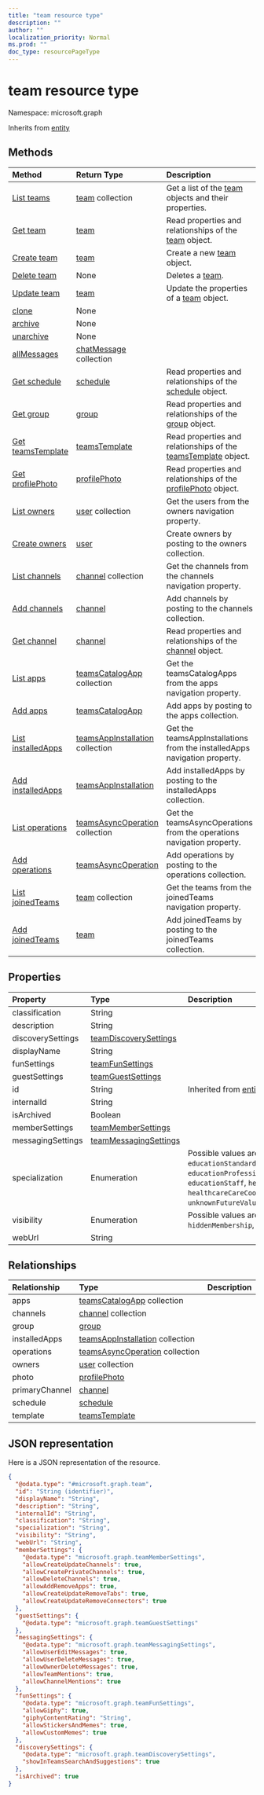 ```yaml
---
title: "team resource type"
description: ""
author: ""
localization_priority: Normal
ms.prod: ""
doc_type: resourcePageType
---
```


# team resource type


Namespace: microsoft.graph




Inherits from [entity](../resources/entity.md)

## Methods
|Method|Return Type|Description|
|:---|:---|:---|
|[List teams](../api/team-list.md)|[team](../resources/team.md) collection|Get a list of the [team](../resources/team.md) objects and their properties.|
|[Get team](../api/team-get.md)|[team](../resources/team.md)|Read properties and relationships of the [team](../resources/team.md) object.|
|[Create team](../api/team-post-teams.md)|[team](../resources/team.md)|Create a new [team](../resources/team.md) object.|
|[Delete team](../api/team-delete.md)|None|Deletes a [team](../resources/team.md).|
|[Update team](../api/team-update.md)|[team](../resources/team.md)|Update the properties of a [team](../resources/team.md) object.|
|[clone](../api/team-clone.md)|None||
|[archive](../api/team-archive.md)|None||
|[unarchive](../api/team-unarchive.md)|None||
|[allMessages](../api/team-allmessages.md)|[chatMessage](../resources/chatmessage.md) collection||
|[Get schedule](../api/schedule-get.md)|[schedule](../resources/schedule.md)|Read properties and relationships of the [schedule](../resources/schedule.md) object.|
|[Get group](../api/group-get.md)|[group](../resources/group.md)|Read properties and relationships of the [group](../resources/group.md) object.|
|[Get teamsTemplate](../api/teamstemplate-get.md)|[teamsTemplate](../resources/teamstemplate.md)|Read properties and relationships of the [teamsTemplate](../resources/teamstemplate.md) object.|
|[Get profilePhoto](../api/profilephoto-get.md)|[profilePhoto](../resources/profilephoto.md)|Read properties and relationships of the [profilePhoto](../resources/profilephoto.md) object.|
|[List owners](../api/team-list-owners.md)|[user](../resources/user.md) collection|Get the users from the owners navigation property.|
|[Create owners](../api/team-post-owners.md)|[user](../resources/user.md)|Create owners by posting to the owners collection.|
|[List channels](../api/team-list-channels.md)|[channel](../resources/channel.md) collection|Get the channels from the channels navigation property.|
|[Add channels](../api/team-post-channels.md)|[channel](../resources/channel.md)|Add channels by posting to the channels collection.|
|[Get channel](../api/channel-get.md)|[channel](../resources/channel.md)|Read properties and relationships of the [channel](../resources/channel.md) object.|
|[List apps](../api/team-list-apps.md)|[teamsCatalogApp](../resources/teamscatalogapp.md) collection|Get the teamsCatalogApps from the apps navigation property.|
|[Add apps](../api/team-post-apps.md)|[teamsCatalogApp](../resources/teamscatalogapp.md)|Add apps by posting to the apps collection.|
|[List installedApps](../api/team-list-installedapps.md)|[teamsAppInstallation](../resources/teamsappinstallation.md) collection|Get the teamsAppInstallations from the installedApps navigation property.|
|[Add installedApps](../api/team-post-installedapps.md)|[teamsAppInstallation](../resources/teamsappinstallation.md)|Add installedApps by posting to the installedApps collection.|
|[List operations](../api/team-list-operations.md)|[teamsAsyncOperation](../resources/teamsasyncoperation.md) collection|Get the teamsAsyncOperations from the operations navigation property.|
|[Add operations](../api/team-post-operations.md)|[teamsAsyncOperation](../resources/teamsasyncoperation.md)|Add operations by posting to the operations collection.|
|[List joinedTeams](../api/user-list-joinedteams.md)|[team](../resources/team.md) collection|Get the teams from the joinedTeams navigation property.|
|[Add joinedTeams](../api/user-post-joinedteams.md)|[team](../resources/team.md)|Add joinedTeams by posting to the joinedTeams collection.|

## Properties
|Property|Type|Description|
|:---|:---|:---|
|classification|String||
|description|String||
|discoverySettings|[teamDiscoverySettings](../resources/teamdiscoverysettings.md)||
|displayName|String||
|funSettings|[teamFunSettings](../resources/teamfunsettings.md)||
|guestSettings|[teamGuestSettings](../resources/teamguestsettings.md)||
|id|String| Inherited from [entity](../resources/entity.md)|
|internalId|String||
|isArchived|Boolean||
|memberSettings|[teamMemberSettings](../resources/teammembersettings.md)||
|messagingSettings|[teamMessagingSettings](../resources/teammessagingsettings.md)||
|specialization|Enumeration| Possible values are: `none`, `educationStandard`, `educationClass`, `educationProfessionalLearningCommunity`, `educationStaff`, `healthcareStandard`, `healthcareCareCoordination`, `unknownFutureValue`.|
|visibility|Enumeration| Possible values are: `private`, `public`, `hiddenMembership`, `unknownFutureValue`.|
|webUrl|String||

## Relationships
|Relationship|Type|Description|
|:---|:---|:---|
|apps|[teamsCatalogApp](../resources/teamscatalogapp.md) collection||
|channels|[channel](../resources/channel.md) collection||
|group|[group](../resources/group.md)||
|installedApps|[teamsAppInstallation](../resources/teamsappinstallation.md) collection||
|operations|[teamsAsyncOperation](../resources/teamsasyncoperation.md) collection||
|owners|[user](../resources/user.md) collection||
|photo|[profilePhoto](../resources/profilephoto.md)||
|primaryChannel|[channel](../resources/channel.md)||
|schedule|[schedule](../resources/schedule.md)||
|template|[teamsTemplate](../resources/teamstemplate.md)||

## JSON representation
Here is a JSON representation of the resource.
<!-- {
  "blockType": "resource",
  "keyProperty": "id",
  "@odata.type": "microsoft.graph.team",
  "baseType": "microsoft.graph.entity",
  "openType": true
}
-->
``` json
{
  "@odata.type": "#microsoft.graph.team",
  "id": "String (identifier)",
  "displayName": "String",
  "description": "String",
  "internalId": "String",
  "classification": "String",
  "specialization": "String",
  "visibility": "String",
  "webUrl": "String",
  "memberSettings": {
    "@odata.type": "microsoft.graph.teamMemberSettings",
    "allowCreateUpdateChannels": true,
    "allowCreatePrivateChannels": true,
    "allowDeleteChannels": true,
    "allowAddRemoveApps": true,
    "allowCreateUpdateRemoveTabs": true,
    "allowCreateUpdateRemoveConnectors": true
  },
  "guestSettings": {
    "@odata.type": "microsoft.graph.teamGuestSettings"
  },
  "messagingSettings": {
    "@odata.type": "microsoft.graph.teamMessagingSettings",
    "allowUserEditMessages": true,
    "allowUserDeleteMessages": true,
    "allowOwnerDeleteMessages": true,
    "allowTeamMentions": true,
    "allowChannelMentions": true
  },
  "funSettings": {
    "@odata.type": "microsoft.graph.teamFunSettings",
    "allowGiphy": true,
    "giphyContentRating": "String",
    "allowStickersAndMemes": true,
    "allowCustomMemes": true
  },
  "discoverySettings": {
    "@odata.type": "microsoft.graph.teamDiscoverySettings",
    "showInTeamsSearchAndSuggestions": true
  },
  "isArchived": true
}
```


